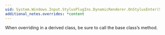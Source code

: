 ```yaml
---
uid: System.Windows.Input.StylusPlugIns.DynamicRenderer.OnStylusEnter(System.Windows.Input.StylusPlugIns.RawStylusInput,System.Boolean)
additional_notes.overrides: *content
---
```


<p>When overriding <xref href="System.Windows.Input.StylusPlugIns.DynamicRenderer.OnStylusEnter(System.Windows.Input.StylusPlugIns.RawStylusInput,System.Boolean)"></xref> in a derived class, be sure to call the base class’s <xref href="System.Windows.Input.StylusPlugIns.DynamicRenderer.OnStylusEnter(System.Windows.Input.StylusPlugIns.RawStylusInput,System.Boolean)"></xref> method.</p>


